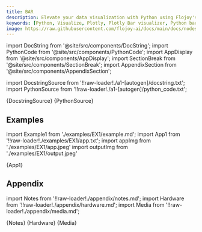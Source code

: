 ```yaml
---
title: BAR
description: Elevate your data visualization with Python using Flojoy's Plotly Bar visualizer. Create dynamic bar plots for insightful presentations and analyses.
keywords: [Python, Visualize, Plotly, Plotly Bar visualizer, Python bar chart tool, Dynamic data visualization, Bar plot examples, Flojoy Plotly nodes, Interactive bar charts, Data presentation tools, Python data visualization, Bar chart creation, Visualizing data with Plotly]
image: https://raw.githubusercontent.com/flojoy-ai/docs/main/docs/nodes/VISUALIZERS/PLOTLY/BAR/examples/EX1/output.jpeg
---
```


[//]: # (Custom component imports)

import DocString from '@site/src/components/DocString';
import PythonCode from '@site/src/components/PythonCode';
import AppDisplay from '@site/src/components/AppDisplay';
import SectionBreak from '@site/src/components/SectionBreak';
import AppendixSection from '@site/src/components/AppendixSection';

[//]: # (Docstring)

import DocstringSource from '!!raw-loader!./a1-[autogen]/docstring.txt';
import PythonSource from '!!raw-loader!./a1-[autogen]/python_code.txt';

<DocString>{DocstringSource}</DocString>
<PythonCode GLink='VISUALIZERS/PLOTLY/BAR/BAR.py'>{PythonSource}</PythonCode>

<SectionBreak />

[//]: # (Examples)

## Examples

import Example1 from './examples/EX1/example.md';
import App1 from '!!raw-loader!./examples/EX1/app.txt';
import appImg from './examples/EX1/app.jpeg'
import outputImg from './examples/EX1/output.jpeg'

<AppDisplay 
    nodeLabel='BAR'
    appImg={appImg}
    outputImg={outputImg}
    >
    {App1}
</AppDisplay>

<Example1 />

<SectionBreak />

[//]: # (Appendix)

## Appendix

import Notes from '!!raw-loader!./appendix/notes.md';
import Hardware from '!!raw-loader!./appendix/hardware.md';
import Media from '!!raw-loader!./appendix/media.md';

<AppendixSection index={0} folderPath='nodes/VISUALIZERS/PLOTLY/BAR/appendix/'>{Notes}</AppendixSection>
<AppendixSection index={1} folderPath='nodes/VISUALIZERS/PLOTLY/BAR/appendix/'>{Hardware}</AppendixSection>
<AppendixSection index={2} folderPath='nodes/VISUALIZERS/PLOTLY/BAR/appendix/'>{Media}</AppendixSection>


